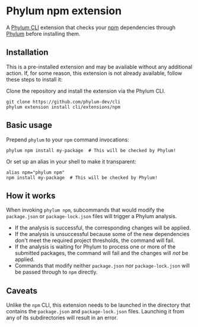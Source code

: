 # Phylum npm extension

A [Phylum CLI][phylum-cli] extension that checks your [npm][npm] dependencies
through [Phylum][phylum] before installing them.

## Installation

This is a pre-installed extension and may be available without any additional
action. If, for some reason, this extension is not already available, follow
these steps to install it:

Clone the repository and install the extension via the Phylum CLI.

```console
git clone https://github.com/phylum-dev/cli
phylum extension install cli/extensions/npm
```

## Basic usage

Prepend `phylum` to your `npm` command invocations:

```console
phylum npm install my-package  # This will be checked by Phylum!
```

Or set up an alias in your shell to make it transparent:

```console
alias npm="phylum npm"
npm install my-package  # This will be checked by Phylum!
```

## How it works

When invoking `phylum npm`, subcommands that would modify the `package.json` or
`package-lock.json` files will trigger a Phylum analysis.

- If the analysis is successful, the corresponding changes will be applied.
- If the analysis is unsuccessful because some of the new dependencies don't
  meet the required project thresholds, the command will fail.
- If the analysis is waiting for Phylum to process one or more of the submitted
  packages, the command will fail and the changes will _not_ be applied.
- Commands that modify neither `package.json` nor `package-lock.json` will be
  passed through to `npm` directly.

## Caveats

Unlike the `npm` CLI, this extension needs to be launched in the directory that
contains the `package.json` and `package-lock.json` files. Launching it from any
of its subdirectories will result in an error.

[phylum]: https://phylum.io
[phylum-cli]: https://github.com/phylum-dev/cli
[npm]: https://www.npmjs.com/
